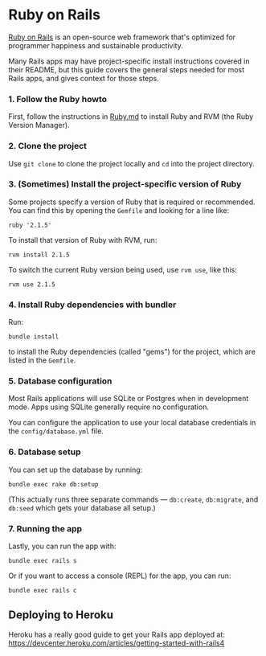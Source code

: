 Ruby on Rails
=============

[Ruby on Rails](https://rubyonrails.org) is an open-source web framework that's optimized for programmer happiness and sustainable productivity.

Many Rails apps may have project-specific install instructions covered in their README, but this guide covers the general steps needed for most Rails apps, and gives context for those steps.

### 1. Follow the Ruby howto

First, follow the instructions in [Ruby.md](https://github.com/codeforamerica/howto/blob/master/Ruby.md) to install Ruby and RVM (the Ruby Version Manager).

### 2. Clone the project

Use `git clone` to clone the project locally and `cd` into the project directory.

### 3. (Sometimes) Install the project-specific version of Ruby

Some projects specify a version of Ruby that is required or recommended. You can find this by opening the `Gemfile` and looking for a line like:

`ruby '2.1.5'`

To install that version of Ruby with RVM, run:

`rvm install 2.1.5`

To switch the current Ruby version being used, use `rvm use`, like this:

`rvm use 2.1.5`

### 4. Install Ruby dependencies with bundler

Run:

`bundle install`

to install the Ruby dependencies (called "gems") for the project, which are listed in the `Gemfile`.

### 5. Database configuration

Most Rails applications will use SQLite or Postgres when in development mode. Apps using SQLite generally require no configuration.

You can configure the application to use your local database credentials in the `config/database.yml` file.

### 6. Database setup

You can set up the database by running:

`bundle exec rake db:setup`

(This actually runs three separate commands — `db:create`, `db:migrate`, and `db:seed` which gets your database all setup.)


### 7. Running the app

Lastly, you can run the app with:

`bundle exec rails s`

Or if you want to access a console (REPL) for the app, you can run:

`bundle exec rails c`


## Deploying to Heroku

Heroku has a really good guide to get your Rails app deployed at: https://devcenter.heroku.com/articles/getting-started-with-rails4

